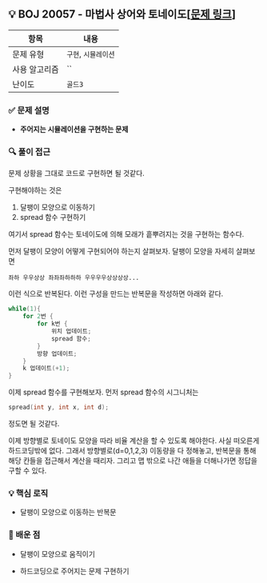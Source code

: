 ## 💡 BOJ 20057 - 마법사 상어와 토네이도[[문제 링크](https://www.acmicpc.net/problem/20057)]

| 항목 | 내용 |
|------|------|
| 문제 유형 | `구현`, `시뮬레이션` |
| 사용 알고리즘 | `` |
| 난이도 | `골드3` |

### ✅ 문제 설명
- **주어지는 시뮬레이션을 구현하는 문제**

### 🔍 풀이 접근
문제 상황을 그대로 코드로 구현하면 될 것같다.

구현해야하는 것은

1. 달팽이 모양으로 이동하기
2. spread 함수 구현하기

여기서 spread 함수는 토네이도에 의해 모래가 흩뿌려지는 것을 구현하는 함수다.

먼저 달팽이 모양이 어떻게 구현되어야 하는지 살펴보자. 달팽이 모양을 자세히 살펴보면

`좌하 우우상상 좌좌좌하하하 우우우우상상상상...`

이런 식으로 반복된다. 이런 구성을 만드는 반복문을 작성하면 아래와 같다.

```cpp
while(1){
	for 2번 {
    	for k번 {
        	위치 업데이트;
            spread 함수;
        }
        방향 업데이트;
    }
    k 업데이트(+1);
}
```
이제 spread 함수를 구현해보자. 먼저 spread 함수의 시그니처는

```cpp
spread(int y, int x, int d);
```
정도면 될 것같다.

이제 방향별로 토네이도 모양을 따라 비율 계산을 할 수 있도록 해야한다. 사실 떠오른게 하드코딩밖에 없다. 그래서 방향별로(d=0,1,2,3) 이동량을 다 정해놓고, 반복문을 통해 해당 칸들을 접근해서 계산을 때리자. 그리고 맵 밖으로 나간 애들을 더해나가면 정답을 구할 수 있다.

### 💡 핵심 로직
- 달팽이 모양으로 이동하는 반복문

### 📌 배운 점
- 달팽이 모양으로 움직이기

- 하드코딩으로 주어지는 문제 구현하기